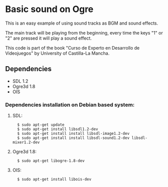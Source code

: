 Basic sound on Ogre
===================
This is an easy example of using sound tracks as BGM and sound effects.

The main track will be playing from the beginning, every time the keys "1" or
"2" are pressed it will play a sound effect.

This code is part of the book "Curso de Experto en Desarrollo de Videojuegos"
by University of Castilla-La Mancha.

Dependencies
------------

  * SDL 1.2
  * Ogre3d 1.8
  * OIS

### Dependencies installation on Debian based system: ###

1. SDL:

         $ sudo apt-get update
         $ sudo apt-get install libsdl1.2-dev
         $ sudo apt-get install install libsdl-image1.2-dev
         $ sudo apt-get install install libsdl-sound1.2-dev libsdl-mixer1.2-dev

2. Ogre3d 1.8:

         $ sudo apt-get libogre-1.8-dev

3. OIS:

         $ sudo apt-get install libois-dev
